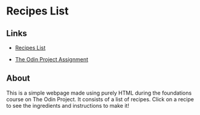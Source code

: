 # Recipes List

## Links
- [Recipes List]()

- [The Odin Project Assignment](https://www.theodinproject.com/lessons/foundations-recipes)

## About
This is a simple webpage made using purely HTML during the foundations course on The Odin Project. It consists of a list of recipes. Click on a recipe to see the ingredients and instructions to make it!